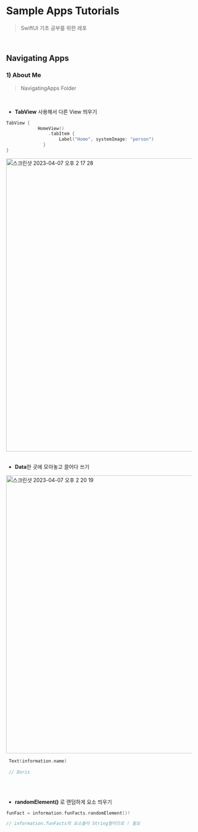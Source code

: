 # Sample Apps Tutorials
> SwiftUI 기초 공부를 위한 레포 

</br>

## Navigating Apps

### 1) About Me
> NavigatingApps Folder 
</br>

* **TabView** 사용해서 다른 View 띄우기 </br>

```swift
TabView {
            HomeView()
                .tabItem {
                    Label("Home", systemImage: "person")
              }
}
```

<img width="794" alt="스크린샷 2023-04-07 오후 2 17 28" src="https://user-images.githubusercontent.com/93391058/230545834-548c6489-4a64-45b9-bad1-41453ecf893f.png">

</br>
</br>

* **Data**한 곳에 모아놓고 끌어다 쓰기 </br>

<img width="753" alt="스크린샷 2023-04-07 오후 2 20 19" src="https://user-images.githubusercontent.com/93391058/230546157-cb9c94ec-e9b8-4e30-9d17-427d5e5c8988.png">

</br>

```swift
 Text(information.name)
 
 // Doris
```

</br>
</br>

* **randomElement()** 로 랜덤하게 요소 띄우기

```swift
funFact = information.funFacts.randomElement()!

// information.funFacts의 요소들이 String형이므로 ! 필요
```
